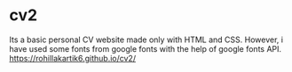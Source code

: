 # cv2
Its a basic personal CV website made only with HTML and CSS. However, i have used some fonts from google fonts with the help of google fonts API.
https://rohillakartik6.github.io/cv2/
